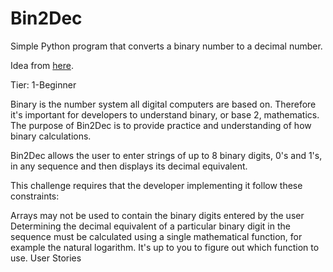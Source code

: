 # Bin2Dec

Simple Python program that converts a binary number to a decimal number.

Idea from [here](https://github.com/florinpop17/app-ideas).

Tier: 1-Beginner

Binary is the number system all digital computers are based on. Therefore it's important for developers to understand binary, or base 2, mathematics. The purpose of Bin2Dec is to provide practice and understanding of how binary calculations.

Bin2Dec allows the user to enter strings of up to 8 binary digits, 0's and 1's, in any sequence and then displays its decimal equivalent.

This challenge requires that the developer implementing it follow these constraints:

Arrays may not be used to contain the binary digits entered by the user
Determining the decimal equivalent of a particular binary digit in the sequence must be calculated using a single mathematical function, for example the natural logarithm. It's up to you to figure out which function to use.
User Stories
